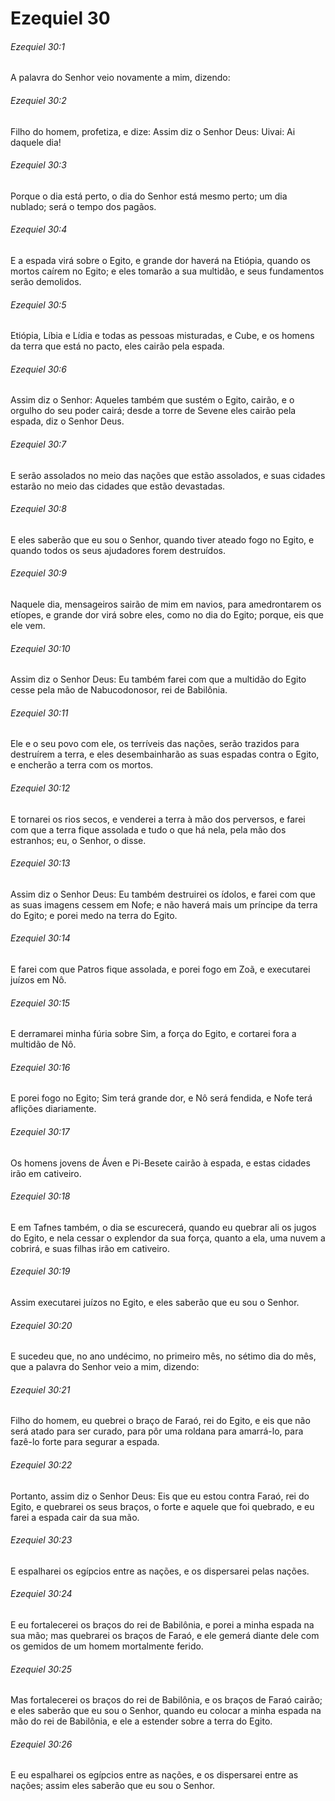 # Ezequiel 30

###### Ezequiel 30:1

A palavra do Senhor veio novamente a mim, dizendo:

###### Ezequiel 30:2

Filho do homem, profetiza, e dize: Assim diz o Senhor Deus: Uivai: Ai daquele dia!

###### Ezequiel 30:3

Porque o dia está perto, o dia do Senhor está mesmo perto; um dia nublado; será o tempo dos pagãos.

###### Ezequiel 30:4

E a espada virá sobre o Egito, e grande dor haverá na Etiópia, quando os mortos caírem no Egito; e eles tomarão a sua multidão, e seus fundamentos serão demolidos.

###### Ezequiel 30:5

Etiópia, Líbia e Lídia e todas as pessoas misturadas, e Cube, e os homens da terra que está no pacto, eles cairão pela espada.

###### Ezequiel 30:6

Assim diz o Senhor: Aqueles também que sustém o Egito, cairão, e o orgulho do seu poder cairá; desde a torre de Sevene eles cairão pela espada, diz o Senhor Deus.

###### Ezequiel 30:7

E serão assolados no meio das nações que estão assolados, e suas cidades estarão no meio das cidades que estão devastadas.

###### Ezequiel 30:8

E eles saberão que eu sou o Senhor, quando tiver ateado fogo no Egito, e quando todos os seus ajudadores forem destruídos.

###### Ezequiel 30:9

Naquele dia, mensageiros sairão de mim em navios, para amedrontarem os etíopes, e grande dor virá sobre eles, como no dia do Egito; porque, eis que ele vem.

###### Ezequiel 30:10

Assim diz o Senhor Deus: Eu também farei com que a multidão do Egito cesse pela mão de Nabucodonosor, rei de Babilônia.

###### Ezequiel 30:11

Ele e o seu povo com ele, os terríveis das nações, serão trazidos para destruírem a terra, e eles desembainharão as suas espadas contra o Egito, e encherão a terra com os mortos.

###### Ezequiel 30:12

E tornarei os rios secos, e venderei a terra à mão dos perversos, e farei com que a terra fique assolada e tudo o que há nela, pela mão dos estranhos; eu, o Senhor, o disse.

###### Ezequiel 30:13

Assim diz o Senhor Deus: Eu também destruirei os ídolos, e farei com que as suas imagens cessem em Nofe; e não haverá mais um príncipe da terra do Egito; e porei medo na terra do Egito.

###### Ezequiel 30:14

E farei com que Patros fique assolada, e porei fogo em Zoã, e executarei juízos em Nô.

###### Ezequiel 30:15

E derramarei minha fúria sobre Sim, a força do Egito, e cortarei fora a multidão de Nô.

###### Ezequiel 30:16

E porei fogo no Egito; Sim terá grande dor, e Nô será fendida, e Nofe terá aflições diariamente.

###### Ezequiel 30:17

Os homens jovens de Áven e Pi-Besete cairão à espada, e estas cidades irão em cativeiro.

###### Ezequiel 30:18

E em Tafnes também, o dia se escurecerá, quando eu quebrar ali os jugos do Egito, e nela cessar o explendor da sua força, quanto a ela, uma nuvem a cobrirá, e suas filhas irão em cativeiro.

###### Ezequiel 30:19

Assim executarei juízos no Egito, e eles saberão que eu sou o Senhor.

###### Ezequiel 30:20

E sucedeu que, no ano undécimo, no primeiro mês, no sétimo dia do mês, que a palavra do Senhor veio a mim, dizendo:

###### Ezequiel 30:21

Filho do homem, eu quebrei o braço de Faraó, rei do Egito, e eis que não será atado para ser curado, para pôr uma roldana para amarrá-lo, para fazê-lo forte para segurar a espada.

###### Ezequiel 30:22

Portanto, assim diz o Senhor Deus: Eis que eu estou contra Faraó, rei do Egito, e quebrarei os seus braços, o forte e aquele que foi quebrado, e eu farei a espada cair da sua mão.

###### Ezequiel 30:23

E espalharei os egípcios entre as nações, e os dispersarei pelas nações.

###### Ezequiel 30:24

E eu fortalecerei os braços do rei de Babilônia, e porei a minha espada na sua mão; mas quebrarei os braços de Faraó, e ele gemerá diante dele com os gemidos de um homem mortalmente ferido.

###### Ezequiel 30:25

Mas fortalecerei os braços do rei de Babilônia, e os braços de Faraó cairão; e eles saberão que eu sou o Senhor, quando eu colocar a minha espada na mão do rei de Babilônia, e ele a estender sobre a terra do Egito.

###### Ezequiel 30:26

E eu espalharei os egípcios entre as nações, e os dispersarei entre as nações; assim eles saberão que eu sou o Senhor.

